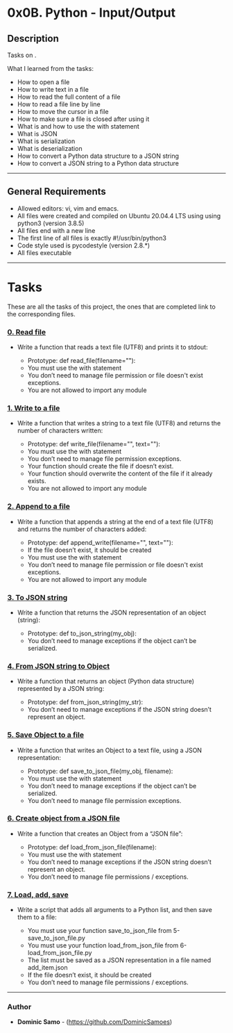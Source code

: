 # 0x0B. Python - Input/Output

## Description

Tasks on .

What I learned from the tasks:

* How to open a file
* How to write text in a file
* How to read the full content of a file
* How to read a file line by line
* How to move the cursor in a file
* How to make sure a file is closed after using it
* What is and how to use the with statement
* What is JSON
* What is serialization
* What is deserialization
* How to convert a Python data structure to a JSON string
* How to convert a JSON string to a Python data structure

---

## General Requirements
* Allowed editors: vi, vim and emacs.
* All files were created and compiled on Ubuntu 20.04.4 LTS using using python3 (version 3.8.5)
* All files end with a new line
* The first line of all files is exactly #!/usr/bin/python3
* Code style used is pycodestyle (version 2.8.*)
* All files executable

---

# Tasks

These are all the tasks of this project, the ones that are completed link to the corresponding files.

### [0. Read file](./0-read_file.py)
* Write a function that reads a text file (UTF8) and prints it to stdout:

	- Prototype: def read_file(filename=""):
	- You must use the with statement
	- You don’t need to manage file permission or file doesn't exist exceptions.
	- You are not allowed to import any module

### [1. Write to a file](./1-write_file.py) 
* Write a function that writes a string to a text file (UTF8) and returns the number of characters written:

	- Prototype: def write_file(filename="", text=""):
	- You must use the with statement
	- You don’t need to manage file permission exceptions.
	- Your function should create the file if doesn’t exist.
	- Your function should overwrite the content of the file if it already exists.
	- You are not allowed to import any module

### [2. Append to a file](./2-append_write.py)
* Write a function that appends a string at the end of a text file (UTF8) and returns the number of characters added:

	- Prototype: def append_write(filename="", text=""):
	- If the file doesn’t exist, it should be created
	- You must use the with statement
	- You don’t need to manage file permission or file doesn't exist exceptions.
	- You are not allowed to import any module

### [3. To JSON string](./3-to_json_string.py)
* Write a function that returns the JSON representation of an object (string):

	- Prototype: def to_json_string(my_obj):
	- You don’t need to manage exceptions if the object can’t be serialized.

### [4. From JSON string to Object](./4-from_json_string.py)
* Write a function that returns an object (Python data structure) represented by a JSON string:

	- Prototype: def from_json_string(my_str):
	- You don’t need to manage exceptions if the JSON string doesn’t represent an object.


### [5. Save Object to a file](./5-save_to_json_file.py)
* Write a function that writes an Object to a text file, using a JSON representation:

	- Prototype: def save_to_json_file(my_obj, filename):
	- You must use the with statement
	- You don’t need to manage exceptions if the object can’t be serialized.
	- You don’t need to manage file permission exceptions.

### [6. Create object from a JSON file](./6-load_from_json_file.py)
* Write a function that creates an Object from a “JSON file”:

	- Prototype: def load_from_json_file(filename):
	- You must use the with statement
	- You don’t need to manage exceptions if the JSON string doesn’t represent an object.
	- You don’t need to manage file permissions / exceptions.

### [7. Load, add, save](./7-add_item.py)
* Write a script that adds all arguments to a Python list, and then save them to a file:

	- You must use your function save_to_json_file from 5-save_to_json_file.py
	- You must use your function load_from_json_file from 6-load_from_json_file.py
	- The list must be saved as a JSON representation in a file named add_item.json
	- If the file doesn’t exist, it should be created
	- You don’t need to manage file permissions / exceptions.



---

### Author
* **Dominic Samo** - (https://github.com/DominicSamoes)
